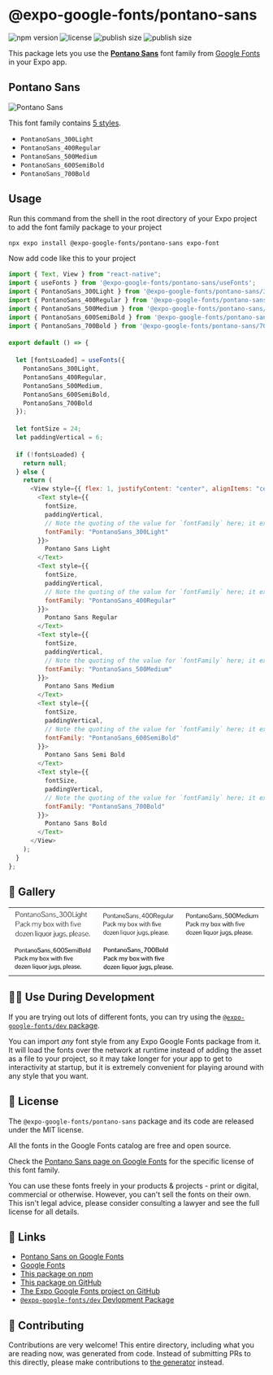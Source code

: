 # @expo-google-fonts/pontano-sans

![npm version](https://flat.badgen.net/npm/v/@expo-google-fonts/pontano-sans)
![license](https://flat.badgen.net/github/license/expo/google-fonts)
![publish size](https://flat.badgen.net/packagephobia/install/@expo-google-fonts/pontano-sans)
![publish size](https://flat.badgen.net/packagephobia/publish/@expo-google-fonts/pontano-sans)

This package lets you use the [**Pontano Sans**](https://fonts.google.com/specimen/Pontano+Sans) font family from [Google Fonts](https://fonts.google.com/) in your Expo app.

## Pontano Sans

![Pontano Sans](./font-family.png)

This font family contains [5 styles](#-gallery).

- `PontanoSans_300Light`
- `PontanoSans_400Regular`
- `PontanoSans_500Medium`
- `PontanoSans_600SemiBold`
- `PontanoSans_700Bold`

## Usage

Run this command from the shell in the root directory of your Expo project to add the font family package to your project

```sh
npx expo install @expo-google-fonts/pontano-sans expo-font
```

Now add code like this to your project

```js
import { Text, View } from "react-native";
import { useFonts } from '@expo-google-fonts/pontano-sans/useFonts';
import { PontanoSans_300Light } from '@expo-google-fonts/pontano-sans/300Light';
import { PontanoSans_400Regular } from '@expo-google-fonts/pontano-sans/400Regular';
import { PontanoSans_500Medium } from '@expo-google-fonts/pontano-sans/500Medium';
import { PontanoSans_600SemiBold } from '@expo-google-fonts/pontano-sans/600SemiBold';
import { PontanoSans_700Bold } from '@expo-google-fonts/pontano-sans/700Bold';

export default () => {

  let [fontsLoaded] = useFonts({
    PontanoSans_300Light, 
    PontanoSans_400Regular, 
    PontanoSans_500Medium, 
    PontanoSans_600SemiBold, 
    PontanoSans_700Bold
  });

  let fontSize = 24;
  let paddingVertical = 6;

  if (!fontsLoaded) {
    return null;
  } else {
    return (
      <View style={{ flex: 1, justifyContent: "center", alignItems: "center" }}>
        <Text style={{
          fontSize,
          paddingVertical,
          // Note the quoting of the value for `fontFamily` here; it expects a string!
          fontFamily: "PontanoSans_300Light"
        }}>
          Pontano Sans Light
        </Text>
        <Text style={{
          fontSize,
          paddingVertical,
          // Note the quoting of the value for `fontFamily` here; it expects a string!
          fontFamily: "PontanoSans_400Regular"
        }}>
          Pontano Sans Regular
        </Text>
        <Text style={{
          fontSize,
          paddingVertical,
          // Note the quoting of the value for `fontFamily` here; it expects a string!
          fontFamily: "PontanoSans_500Medium"
        }}>
          Pontano Sans Medium
        </Text>
        <Text style={{
          fontSize,
          paddingVertical,
          // Note the quoting of the value for `fontFamily` here; it expects a string!
          fontFamily: "PontanoSans_600SemiBold"
        }}>
          Pontano Sans Semi Bold
        </Text>
        <Text style={{
          fontSize,
          paddingVertical,
          // Note the quoting of the value for `fontFamily` here; it expects a string!
          fontFamily: "PontanoSans_700Bold"
        }}>
          Pontano Sans Bold
        </Text>
      </View>
    );
  }
};
```

## 🔡 Gallery


||||
|-|-|-|
|![PontanoSans_300Light](./300Light/PontanoSans_300Light.ttf.png)|![PontanoSans_400Regular](./400Regular/PontanoSans_400Regular.ttf.png)|![PontanoSans_500Medium](./500Medium/PontanoSans_500Medium.ttf.png)||
|![PontanoSans_600SemiBold](./600SemiBold/PontanoSans_600SemiBold.ttf.png)|![PontanoSans_700Bold](./700Bold/PontanoSans_700Bold.ttf.png)|||


## 👩‍💻 Use During Development

If you are trying out lots of different fonts, you can try using the [`@expo-google-fonts/dev` package](https://github.com/expo/google-fonts/tree/master/font-packages/dev#readme).

You can import _any_ font style from any Expo Google Fonts package from it. It will load the fonts over the network at runtime instead of adding the asset as a file to your project, so it may take longer for your app to get to interactivity at startup, but it is extremely convenient for playing around with any style that you want.


## 📖 License

The `@expo-google-fonts/pontano-sans` package and its code are released under the MIT license.

All the fonts in the Google Fonts catalog are free and open source.

Check the [Pontano Sans page on Google Fonts](https://fonts.google.com/specimen/Pontano+Sans) for the specific license of this font family.

You can use these fonts freely in your products & projects - print or digital, commercial or otherwise. However, you can't sell the fonts on their own. This isn't legal advice, please consider consulting a lawyer and see the full license for all details.

## 🔗 Links

- [Pontano Sans on Google Fonts](https://fonts.google.com/specimen/Pontano+Sans)
- [Google Fonts](https://fonts.google.com/)
- [This package on npm](https://www.npmjs.com/package/@expo-google-fonts/pontano-sans)
- [This package on GitHub](https://github.com/expo/google-fonts/tree/master/font-packages/pontano-sans)
- [The Expo Google Fonts project on GitHub](https://github.com/expo/google-fonts)
- [`@expo-google-fonts/dev` Devlopment Package](https://github.com/expo/google-fonts/tree/master/font-packages/dev)

## 🤝 Contributing

Contributions are very welcome! This entire directory, including what you are reading now, was generated from code. Instead of submitting PRs to this directly, please make contributions to [the generator](https://github.com/expo/google-fonts/tree/master/packages/generator) instead.
